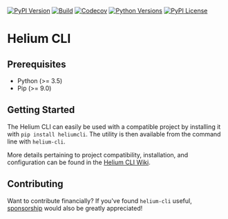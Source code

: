 [![PyPI Version](https://badge.fury.io/py/heliumcli.svg)](https://badge.fury.io/py/heliumcli)
[![Build](https://github.com/heliumedu/heliumcli/workflows/build.yml/badge.svg)](https://github.com/heliumedu/heliumcli/actions/workflows/build.yml)
[![Codecov](https://codecov.io/gh/HeliumEdu/heliumcli/branch/main/graph/badge.svg)](https://codecov.io/gh/HeliumEdu/heliumcli)
[![Python Versions](https://img.shields.io/pypi/pyversions/heliumcli.svg)](https://pypi.org/project/heliumcli/)
[![PyPI License](https://img.shields.io/pypi/l/heliumcli.svg)](https://pypi.org/project/heliumcli/)

# Helium CLI

## Prerequisites

- Python (>= 3.5)
- Pip (>= 9.0)

## Getting Started

The Helium CLI can easily be used with a compatible project by installing it with `pip install heliumcli`. The utility
is then available from the command line with `helium-cli`.

More details pertaining to project compatibility, installation, and configuration can be found in the [Helium CLI Wiki](https://github.com/HeliumEdu/heliumcli/wiki).

## Contributing

Want to contribute financially? If you've found `helium-cli` useful, [sponsorship](https://github.com/sponsors/alexdlaird) would
also be greatly appreciated!

